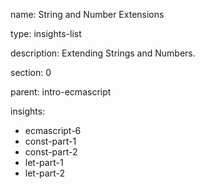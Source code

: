 name: String and Number Extensions

type: insights-list

description: Extending Strings and Numbers. 

section: 0

parent: intro-ecmascript

insights:
  - ecmascript-6
  - const-part-1
  - const-part-2
  - let-part-1
  - let-part-2

